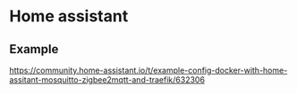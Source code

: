 # Home assistant

## Example
https://community.home-assistant.io/t/example-config-docker-with-home-assitant-mosquitto-zigbee2mqtt-and-traefik/632306
